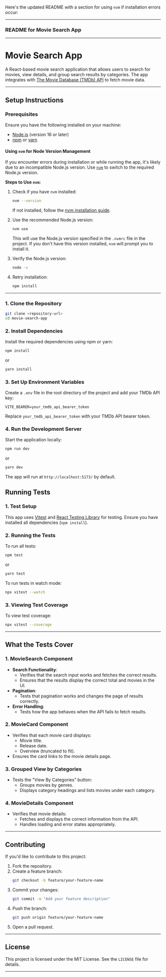 Here's the updated README with a section for using `nvm` if installation errors occur:

---

### README for Movie Search App

---

# **Movie Search App**

A React-based movie search application that allows users to search for movies, view details, and group search results by categories. The app integrates with [The Movie Database (TMDb) API](https://developers.themoviedb.org/) to fetch movie data.

---

## **Setup Instructions**

### Prerequisites
Ensure you have the following installed on your machine:
- [Node.js](https://nodejs.org/) (version 16 or later)
- [npm](https://www.npmjs.com/) or [yarn](https://yarnpkg.com/)

#### **Using `nvm` for Node Version Management**
If you encounter errors during installation or while running the app, it's likely due to an incompatible Node.js version. Use [`nvm`](https://github.com/nvm-sh/nvm) to switch to the required Node.js version.

**Steps to Use `nvm`:**
1. Check if you have `nvm` installed:
   ```bash
   nvm --version
   ```
   If not installed, follow the [nvm installation guide](https://github.com/nvm-sh/nvm#installing-and-updating).

2. Use the recommended Node.js version:
   ```bash
   nvm use
   ```
   This will use the Node.js version specified in the `.nvmrc` file in the project. If you don't have this version installed, `nvm` will prompt you to install it.

3. Verify the Node.js version:
   ```bash
   node -v
   ```

4. Retry installation:
   ```bash
   npm install
   ```

---

### **1. Clone the Repository**
```bash
git clone <repository-url>
cd movie-search-app
```

### **2. Install Dependencies**
Install the required dependencies using npm or yarn:
```bash
npm install
```
or
```bash
yarn install
```

### **3. Set Up Environment Variables**
Create a `.env` file in the root directory of the project and add your TMDb API key:
```env
VITE_BEARER=your_tmdb_api_bearer_token
```
Replace `your_tmdb_api_bearer_token` with your TMDb API bearer token.

### **4. Run the Development Server**
Start the application locally:
```bash
npm run dev
```
or
```bash
yarn dev
```

The app will run at `http://localhost:5173/` by default.


## **Running Tests**

### **1. Test Setup**
This app uses [Vitest](https://vitest.dev/) and [React Testing Library](https://testing-library.com/) for testing. Ensure you have installed all dependencies (`npm install`).

### **2. Running the Tests**
To run all tests:
```bash
npm test
```
or
```bash
yarn test
```

To run tests in watch mode:
```bash
npx vitest --watch
```

### **3. Viewing Test Coverage**
To view test coverage:
```bash
npx vitest --coverage
```

---

## **What the Tests Cover**

### **1. MovieSearch Component**
- **Search Functionality**:
  - Verifies that the search input works and fetches the correct results.
  - Ensures that the results display the correct total and movies in the UI.
- **Pagination**:
  - Tests that pagination works and changes the page of results correctly.
- **Error Handling**:
  - Tests how the app behaves when the API fails to fetch results.

### **2. MovieCard Component**
- Verifies that each movie card displays:
  - Movie title.
  - Release date.
  - Overview (truncated to fit).
- Ensures the card links to the movie details page.

### **3. Grouped View by Categories**
- Tests the "View By Categories" button:
  - Groups movies by genres.
  - Displays category headings and lists movies under each category.

### **4. MovieDetails Component**
- Verifies that movie details:
  - Fetches and displays the correct information from the API.
  - Handles loading and error states appropriately.

---

## **Contributing**

If you'd like to contribute to this project:
1. Fork the repository.
2. Create a feature branch:
   ```bash
   git checkout -b feature/your-feature-name
   ```
3. Commit your changes:
   ```bash
   git commit -m "Add your feature description"
   ```
4. Push the branch:
   ```bash
   git push origin feature/your-feature-name
   ```
5. Open a pull request.

---

## **License**

This project is licensed under the MIT License. See the `LICENSE` file for details.

---
